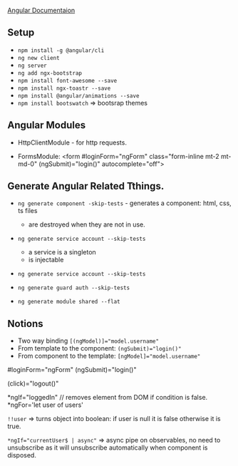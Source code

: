 [Angular Documentaion](https://angular.io)

## Setup

- `npm install -g @angular/cli`
- `ng new client`
- `ng server`
- `ng add ngx-bootstrap`
- `npm install font-awesome --save`
- `npm install ngx-toastr --save`
- `npm install @angular/animations --save`
- `npm install bootswatch` => bootsrap themes

## Angular Modules

- HttpClientModule - for http requests.

- FormsModule:
        <form #loginForm="ngForm" class="form-inline mt-2 mt-md-0" (ngSubmit)="login()" autocomplete="off">

## Generate Angular Related Tthings.

- `ng generate component -skip-tests` - generates a component: html, css, ts files
  * are destroyed when they are not in use.

- `ng generate service account --skip-tests`
  * a service is a singleton
  * is injectable

- `ng generate service account --skip-tests`  

- `ng generate guard auth --skip-tests`

- `ng generate module shared --flat`

## Notions

- Two way binding `[(ngModel)]="model.username"`
- From template to the component: `(ngSubmit)="login()"`
- From component to the template: `[ngModel]="model.username"`


#loginForm="ngForm" (ngSubmit)="login()"

(click)="logout()"

*ngIf="loggedIn" // removes element from DOM if condition is false.
*ngFor='let user of users'


`!!user` => turns object into boolean: if user is null it is false otherwise it is true.

`*ngIf="currentUser$ | async"` => async pipe on observables, no need to unsubscribe as it will unsubscribe automatically when component is disposed.